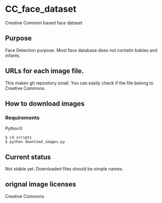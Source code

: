 # CC_face_dataset
Creative Common based face dataset

## Purpose
Face Detection purpose.
Most face database does not contatin babies and infants.

## URLs for each image file.
This makes git repository small.
You can easily check if the file belong to Creative Commons.

## How to download images

### Requirements
Python3

```
$ cd scripts
$ python download_images.py
```

## Current status
Not stable yet.
Downloaded files should be simple names.


## orignal image licenses
Creative Commons
